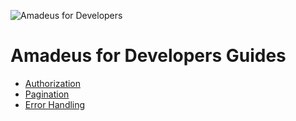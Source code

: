 
![Amadeus for Developers](../master/images/logo.png)

# Amadeus for Developers Guides

- [Authorization](guides/authorization.md)
- [Pagination](guides/pagination.md)
- [Error Handling](guides/errors.md)
